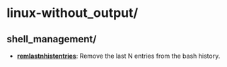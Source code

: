 
# linux-without_output/

## shell_management/

* [**remlastnhistentries**](shell_management/remlastnhistentries): Remove the last N entries from the bash history.
